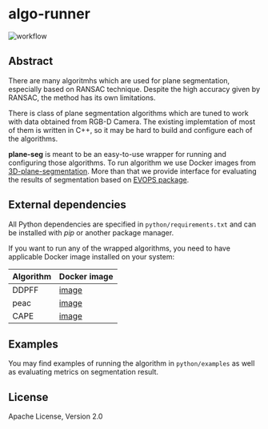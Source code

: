 # algo-runner
![workflow](https://github.com/achains/algo-runner/actions/workflows/black.yml/badge.svg)
## Abstract 
There are many algoritmhs which are used for plane segmentation, especially based on RANSAC technique. Despite the high accuracy given by RANSAC, the method has its own limitations.

There is class of plane segmentation algorithms which are tuned to work with data obtained from RGB-D Camera. The existing implemtation of most of them is written in C++, so it may be hard to build and configure each of the algorithms.

**plane-seg** is meant to be an easy-to-use wrapper for running and configuring those algorithms. To run algorithm we use Docker images from [3D-plane-segmentation](https://github.com/MobileRoboticsSkoltech/3D-plane-segmentation). More than that we provide interface for evaluating the results of segmentation based on [EVOPS package](https://pypi.org/project/evops/).
## External dependencies
All Python dependencies are specified in `python/requirements.txt` and can be installed with *pip* or another package manager.

If you want to run any of the wrapped algorithms, you need to have applicable Docker image installed on your system:

| Algorithm | Docker image |
| ------ | ------ |
| DDPFF | [image](https://github.com/MobileRoboticsSkoltech/3D-plane-segmentation/tree/main/DDPFF) |
| peac | [image](https://github.com/MobileRoboticsSkoltech/3D-plane-segmentation/tree/main/peac) |
| CAPE | [image](https://github.com/MobileRoboticsSkoltech/3D-plane-segmentation/tree/main/CAPE) |

## Examples
You may find examples of running the algorithm in `python/examples` as well as evaluating metrics on segmentation result.

## License
Apache License, Version 2.0
